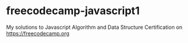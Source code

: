 # freecodecamp-javascript1
My solutions to Javascript Algorithm and Data Structure Certification on https://freecodecamp.org
